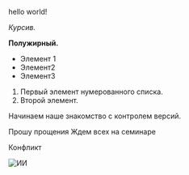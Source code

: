 hello world!

*Курсив.*

**Полужирный.**

* Элемент 1
* Элемент2
* Элемент3

1. Первый элемент нумерованного списка.
2. Второй элемент.

Начинаем наше знакомство с контролем версий.

Прошу прощения
Ждем всех на семинаре

Конфликт

![ИИ](https://forpost-sz.ru/sites/default/files/styles/wide169/public/doc/2021/06/16/brandon-carsons-article_fredricksonlearning.com__0.jpg?h=f51ee74d&itok=UXefl7Um)